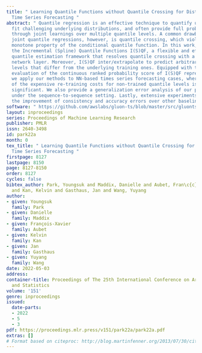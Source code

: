 ```yaml
---
title: " Learning Quantile Functions without Quantile Crossing for Distribution-free
  Time Series Forecasting "
abstract: " Quantile regression is an effective technique to quantify uncertainty,
  fit challenging underlying distributions, and often provide full probabilistic predictions
  through joint learnings over multiple quantile levels. A common drawback of these
  joint quantile regressions, however, is quantile crossing, which violates the desirable
  monotone property of the conditional quantile function. In this work, we propose
  the Incremental (Spline) Quantile Functions I(S)QF, a flexible and efficient distribution-free
  quantile estimation framework that resolves quantile crossing with a simple neural
  network layer. Moreover, I(S)QF inter/extrapolate to predict arbitrary quantile
  levels that differ from the underlying training ones. Equipped with the analytical
  evaluation of the continuous ranked probability score of I(S)QF representations,
  we apply our methods to NN-based times series forecasting cases, where the savings
  of the expensive re-training costs for non-trained quantile levels is particularly
  significant. We also provide a generalization error analysis of our proposed approaches
  under the sequence-to-sequence setting. Lastly, extensive experiments demonstrate
  the improvement of consistency and accuracy errors over other baselines. "
software: " https://github.com/awslabs/gluon-ts/blob/master/src/gluonts/model/seq2seq/ "
layout: inproceedings
series: Proceedings of Machine Learning Research
publisher: PMLR
issn: 2640-3498
id: park22a
month: 0
tex_title: " Learning Quantile Functions without Quantile Crossing for Distribution-free
  Time Series Forecasting "
firstpage: 8127
lastpage: 8150
page: 8127-8150
order: 8127
cycles: false
bibtex_author: Park, Youngsuk and Maddix, Danielle and Aubet, Fran\c{c}ois-Xavier
  and Kan, Kelvin and Gasthaus, Jan and Wang, Yuyang
author:
- given: Youngsuk
  family: Park
- given: Danielle
  family: Maddix
- given: François-Xavier
  family: Aubet
- given: Kelvin
  family: Kan
- given: Jan
  family: Gasthaus
- given: Yuyang
  family: Wang
date: 2022-05-03
address:
container-title: Proceedings of The 25th International Conference on Artificial Intelligence
  and Statistics
volume: '151'
genre: inproceedings
issued:
  date-parts:
  - 2022
  - 5
  - 3
pdf: https://proceedings.mlr.press/v151/park22a/park22a.pdf
extras: []
# Format based on citeproc: http://blog.martinfenner.org/2013/07/30/citeproc-yaml-for-bibliographies/
---
```

